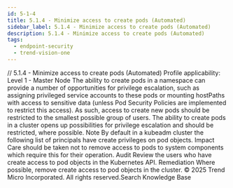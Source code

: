 ```yaml
---
id: 5-1-4
title: 5.1.4 - Minimize access to create pods (Automated)
sidebar_label: 5.1.4 - Minimize access to create pods (Automated)
description: 5.1.4 - Minimize access to create pods (Automated)
tags:
  - endpoint-security
  - trend-vision-one
---
```


/*<![CDATA[*/ $('#title').html($('meta[name=map-description]').attr('content')); /*]]>*/ 5.1.4 - Minimize access to create pods (Automated) Profile applicability: Level 1 - Master Node The ability to create pods in a namespace can provide a number of opportunities for privilege escalation, such as assigning privileged service accounts to these pods or mounting hostPaths with access to sensitive data (unless Pod Security Policies are implemented to restrict this access). As such, access to create new pods should be restricted to the smallest possible group of users. The ability to create pods in a cluster opens up possibilities for privilege escalation and should be restricted, where possible. Note By default in a kubeadm cluster the following list of principals have create privileges on pod objects. Impact Care should be taken not to remove access to pods to system components which require this for their operation. Audit Review the users who have create access to pod objects in the Kubernetes API. Remediation Where possible, remove create access to pod objects in the cluster. © 2025 Trend Micro Incorporated. All rights reserved.Search Knowledge Base